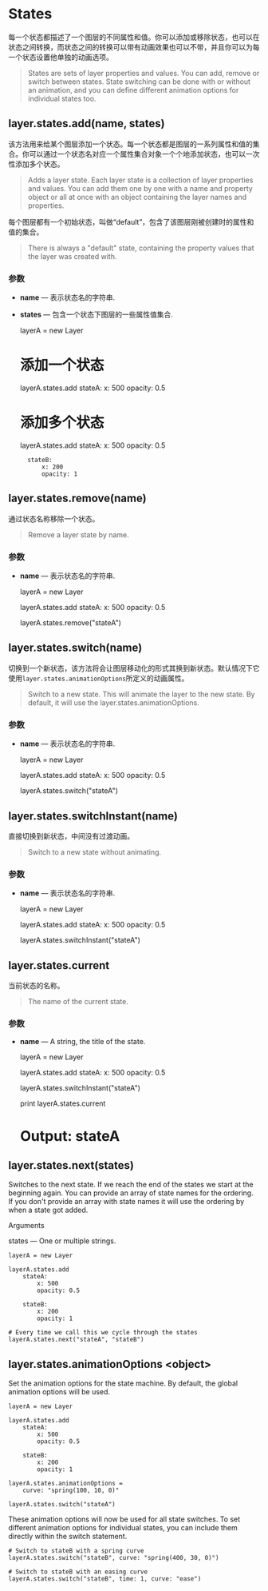 # States

每一个状态都描述了一个图层的不同属性和值。你可以添加或移除状态，也可以在状态之间转换，而状态之间的转换可以带有动画效果也可以不带，并且你可以为每一个状态设置他单独的动画选项。
>States are sets of layer properties and values. You can add, remove or switch between states. State switching can be done with or without an animation, and you can define different animation options for individual states too.

<a id="states.add"></a>
## layer.states.add(name, states)

该方法用来给某个图层添加一个状态。每一个状态都是图层的一系列属性和值的集合。你可以通过一个状态名对应一个属性集合对象一个个地添加状态，也可以一次性添加多个状态。
>Adds a layer state. Each layer state is a collection of layer properties and values. You can add them one by one with a name and property object or all at once with an object containing the layer names and properties.

每个图层都有一个初始状态，叫做“default”，包含了该图层刚被创建时的属性和值的集合。
>There is always a "default" state, containing the property values that the layer was created with.

### 参数

* **name** — 表示状态名的字符串.
* **states** — 包含一个状态下图层的一些属性值集合.


    layerA = new Layer
 
    # 添加一个状态 
    layerA.states.add
        stateA:
            x: 500
            opacity: 0.5
     
    # 添加多个状态 
    layerA.states.add
        stateA:
            x: 500
            opacity: 0.5
     
        stateB:
            x: 200
            opacity: 1

<a id="states.remove"></a>
## layer.states.remove(name)

通过状态名称移除一个状态。
>Remove a layer state by name.

### 参数

* **name** — 表示状态名的字符串.
    

    layerA = new Layer
 
    layerA.states.add
        stateA:
            x: 500
            opacity: 0.5
 
    layerA.states.remove("stateA")

<a id="states.switch"></a>
## layer.states.switch(name)

切换到一个新状态，该方法将会让图层移动化的形式其换到新状态。默认情况下它使用`layer.states.animationOptions`所定义的动画属性。
>Switch to a new state. This will animate the layer to the new state. By default, it will use the layer.states.animationOptions.

### 参数

* **name** — 表示状态名的字符串.


    layerA = new Layer
     
    layerA.states.add
        stateA:
            x: 500
            opacity: 0.5
     
    layerA.states.switch("stateA")

<a id="states.switchInstant"></a>
## layer.states.switchInstant(name)

直接切换到新状态，中间没有过渡动画。
>Switch to a new state without animating.

### 参数

* **name** — 表示状态名的字符串.


    layerA = new Layer
     
    layerA.states.add
        stateA:
            x: 500
            opacity: 0.5
     
    layerA.states.switchInstant("stateA")

<a id="states.current"></a>
## layer.states.current <string>

当前状态的名称。
>The name of the current state.

### 参数

* **name** — A string, the title of the state.


    layerA = new Layer
     
    layerA.states.add
        stateA:
            x: 500
            opacity: 0.5
     
    layerA.states.switchInstant("stateA")
 
    
    print layerA.states.current
    # Output: stateA 

## layer.states.next(states)

Switches to the next state. If we reach the end of the states we start at the beginning again. You can provide an array of state names for the ordering. If you don't provide an array with state names it will use the ordering by when a state got added.

Arguments

states — One or multiple strings.


    layerA = new Layer
     
    layerA.states.add
        stateA:
            x: 500
            opacity: 0.5
     
        stateB:
            x: 200
            opacity: 1
 
    # Every time we call this we cycle through the states 
    layerA.states.next("stateA", "stateB")

## layer.states.animationOptions &lt;object&gt;

Set the animation options for the state machine. By default, the global animation options will be used.

    layerA = new Layer
     
    layerA.states.add
        stateA:
            x: 500
            opacity: 0.5
     
        stateB:
            x: 200
            opacity: 1
     
    layerA.states.animationOptions =
        curve: "spring(100, 10, 0)"
     
    layerA.states.switch("stateA")

These animation options will now be used for all state switches. To set different animation options for individual states, you can include them directly within the switch statement.

    # Switch to stateB with a spring curve 
    layerA.states.switch("stateB", curve: "spring(400, 30, 0)")
     
    # Switch to stateB with an easing curve 
    layerA.states.switch("stateB", time: 1, curve: "ease")

